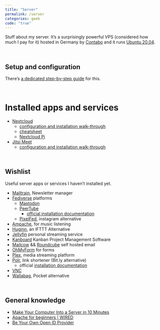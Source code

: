 ```yaml
---
title: "Server"
permalink: /server
categories: geek
code: "true"
---
```

Stuff about my server. It’s a surprisingly powerful VPS (considered how much I pay for it) hosted in Germany by [Contabo](https://contabo.com/) and it runs [Ubuntu 20.04](https://releases.ubuntu.com/20.04/).

<br />

## Setup and configuration

There’s [a dedicated step-by-step guide](/server-setup) for this.

<br />

# Installed apps and services

- [Nextcloud](https://nextcloud.com)
	- [configuration and installation walk-through](/server-setup#nextcloud)
	- [cheatsheet](/server-setup#nextcloud-cheatsheet)
	- [Nextcloud Pi](https://ownyourbits.com/nextcloudpi/)
- [Jitsi Meet](https://jitsi.org)
	- [configuration and installation walk-through](/server-setup#jitsi-meet)
	
<br />

## Wishlist

Useful server apps or services I haven’t installed yet.

- [Mailtrain](https://mailtrain.org), Newsletter manager
- [Fediverse]() platforms
	- [Mastodon](https://joinmastodon.org/)
	- [PeerTube](https://joinpeertube.org)
		- [official installation documentation](/https://docs.joinpeertube.org/#/install-any-os)
	- [PixelFed](https://pixelfed.org/), instagram alternative
- [Ampache](http://ampache.org/), for music listening
- [Huginn](https://github.com/huginn/huginn), an IFTTT Alternative
- [Jellyfin](https://jellyfin.org/) personal streaming service
- [Kanboard](https://kanboard.org/) Kanban Project Management Software
- [Mailcow](https://mailcow.email/) && [Roundcube](https://roundcube.net/) self hosted email
- [OhMyForm](https://ohmyform.com/docs/install/) for forms
- [Plex](https://www.plex.tv), media streaming platform
- [Polr](https://.polrproject.org), link shortener (Bit.ly alternative)
	- official [installation documentation](https://docs.polrproject.org/en/latest/user-guide/installation/)
- [VNC](https://tigervnc.org/)
- [Wallabag](https://hub.docker.com/r/wallabag/wallabag), Pocket alternative

<br />

## General knowledge

- [Make Your Computer Into a Server in 10 Minutes](https://www.instructables.com/id/Make-Your-Computer-Into-A-Server-in-10-Minutes-fr/)
- [Apache for beginners | WIRED](https://www.wired.com/2010/02/Apache_for_Beginners/)
- [Be Your Own Open ID Provider](https://www.wired.com/2010/02/Be_Your_Own_OpenID_Provider/)
